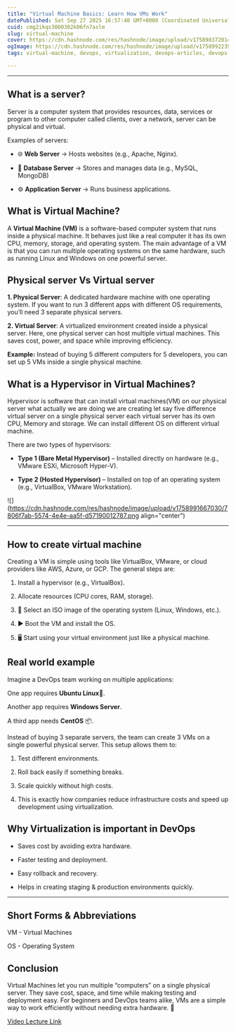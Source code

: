 ```yaml
---
title: "Virtual Machine Basics: Learn How VMs Work"
datePublished: Sat Sep 27 2025 16:57:40 GMT+0000 (Coordinated Universal Time)
cuid: cmg2ikqs3000302k06fn7aslm
slug: virtual-machine
cover: https://cdn.hashnode.com/res/hashnode/image/upload/v1758983720140/03c01399-9ce0-4d32-b8ba-a3e614806e49.png
ogImage: https://cdn.hashnode.com/res/hashnode/image/upload/v1758992239502/8cb650e1-4673-4e04-91b5-f46572872bb7.png
tags: virtual-machine, devops, virtualization, devops-articles, devops-journey, devopscommunity, abhishek-veeramalla

---
```


---

## What is a server?

Server is a computer system that provides resources, data, services or program to other computer called clients, over a network, server can be physical and virtual.

Examples of servers:

* 🌐 **Web Server** → Hosts websites (e.g., Apache, Nginx).
    
* 💾 **Database Server** → Stores and manages data (e.g., MySQL, MongoDB)
    
* ⚙️ **Application Server** → Runs business applications.
    

## What is Virtual Machine?

A **Virtual Machine (VM)** is a software-based computer system that runs inside a physical machine. It behaves just like a real computer it has its own CPU, memory, storage, and operating system. The main advantage of a VM is that you can run multiple operating systems on the same hardware, such as running Linux and Windows on one powerful server.

## Physical server Vs Virtual server

**1\. Physical Server**: A dedicated hardware machine with one operating system. If you want to run 3 different apps with different OS requirements, you’ll need 3 separate physical servers.

**2\. Virtual Server**: A virtualized environment created inside a physical server. Here, one physical server can host multiple virtual machines. This saves cost, power, and space while improving efficiency.

**Example:** Instead of buying 5 different computers for 5 developers, you can set up 5 VMs inside a single physical machine.

## What is a Hypervisor in Virtual Machines?

Hypervisor is software that can install virtual machines(VM) on our physical server what actually we are doing we are creating let say five difference virtual server on a single physical server each virtual server has its own CPU, Memory and storage. We can install different OS on different virtual machine.

There are two types of hypervisors:

* **Type 1 (Bare Metal Hypervisor)** – Installed directly on hardware (e.g., VMware ESXi, Microsoft Hyper-V).
    
* **Type 2 (Hosted Hypervisor)** – Installed on top of an operating system (e.g., VirtualBox, VMware Workstation).
    

![](https://cdn.hashnode.com/res/hashnode/image/upload/v1758991667030/7806f7ab-5574-4e4e-aa5f-d57190012787.png align="center")

---

## How to create virtual machine

Creating a VM is simple using tools like VirtualBox, VMware, or cloud providers like AWS, Azure, or GCP. The general steps are:

1. Install a hypervisor (e.g., VirtualBox).
    
2. Allocate resources (CPU cores, RAM, storage).
    
3. 📀 Select an ISO image of the operating system (Linux, Windows, etc.).
    
4. ▶️ Boot the VM and install the OS.
    
5. 🖥️ Start using your virtual environment just like a physical machine.
    

## Real world example

Imagine a DevOps team working on multiple applications:

One app requires **Ubuntu Linux**🐧.

Another app requires **Windows Server**.

A third app needs **CentOS** 📦.

Instead of buying 3 separate servers, the team can create 3 VMs on a single powerful physical server. This setup allows them to:

1. Test different environments.
    
2. Roll back easily if something breaks.
    
3. Scale quickly without high costs.
    
4. This is exactly how companies reduce infrastructure costs and speed up development using virtualization.
    

## Why Virtualization is important in DevOps

* Saves cost by avoiding extra hardware.
    
* Faster testing and deployment.
    
* Easy rollback and recovery.
    
* Helps in creating staging & production environments quickly.
    

---

## **Short Forms & Abbreviations**

VM - Virtual Machines

OS - Operating System

## Conclusion

Virtual Machines let you run multiple “computers” on a single physical server. They save cost, space, and time while making testing and deployment easy. For beginners and DevOps teams alike, VMs are a simple way to work efficiently without needing extra hardware. 🚀

[Video Lecture Link](https://www.youtube.com/watch?v=lgUwYwBozow&list=PLdpzxOOAlwvIKMhk8WhzN1pYoJ1YU8Csa&index=4&pp=iAQB0gcJCQYKAYcqIYzv)